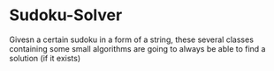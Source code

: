 # Sudoku-Solver
Givesn a certain sudoku in a form of a string, these several classes containing some small algorithms are going to always be able to find a solution (if it exists)
